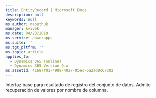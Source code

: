```yaml
---
title: EntityRecord | Microsoft Docs
description: null
keywords: null
ms.author: nabuthuk
manager: kvivek
ms.date: 04/23/2019
ms.service: powerapps
ms.suite: ''
ms.tgt_pltfrm: ''
ms.topic: article
applies_to:
  - Dynamics 365 (online)
  - Dynamics 365 Version 9.x
ms.assetid: 41687f01-4989-4027-95ec-5a2ad8c67c02
---
```

Interfaz base para resultado de registro del conjunto de datos. Admite recuperación de valores por nombre de columna.
